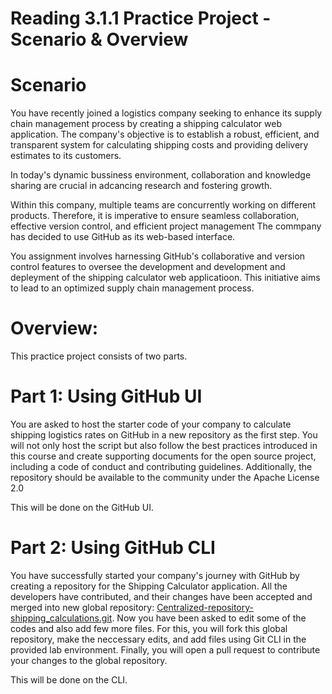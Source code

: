 # Reading 3.1.1 Practice Project - Scenario & Overview

# Scenario 

You have recently joined a logistics company seeking to enhance its supply chain management process by creating a shipping calculator web application. The company's objective is to establish a robust, efficient, and transparent system for calculating shipping costs and providing delivery estimates to its customers.

In today's dynamic bussiness environment, collaboration and knowledge sharing are crucial in adcancing research and fostering growth. 

Within this company, multiple teams are concurrently working on different products. Therefore, it is imperative to ensure seamless collaboration, effective version control, and efficient project management The commpany has decided to use GitHub as its web-based interface.

You assignment involves harnessing GitHub's collaborative and version control features to oversee the development and development and depleyment of the shipping calculator web applicatioon. This initiative aims to lead to an optimized supply chain management process.

# Overview:

This practice project consists of two parts.

# Part 1: Using GitHub UI

You are asked to host the starter code of your company to calculate shipping logistics rates on GitHub in a new repository as the first step. You will not only host the script but also follow the best practices introduced in this course and create supporting documents for the open source project, including a code of conduct and contributing guidelines. Additionally, the repository should be available to the community under the Apache License 2.0

This will be done on the GitHub UI.

# Part 2: Using GitHub CLI

You have successfully started your company's journey with GitHub by creating a repository for the Shipping Calculator application. All the developers have contributed, and their changes have been accepted and merged into new global repository: [Centralized-repository-shipping_calculations.git](https://github.com/ibm-developer-skills-network/Centralized-repository-shipping_calculations). Now you have been asked to edit some of the codes and also add few more files. For this, you will fork this global repository, make the neccessary edits, and add files using Git CLI in the provided lab environment. Finally, you will open a pull request to contribute your changes to the global repository. 

This will be done on the CLI.
